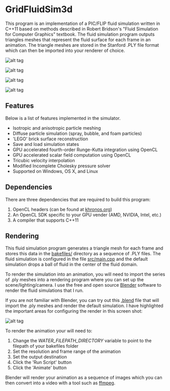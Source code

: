 # GridFluidSim3d

This program is an implementation of a PIC/FLIP fluid simulation written in C++11  based on methods described in Robert Bridson's "Fluid Simulation for Computer Graphics" textbook. The fluid simulation program outputs triangles meshes that represent the fluid surface for each frame in an animation. The triangle meshes are stored in the Stanford .PLY file format which can then be imported into your renderer of choice. 

![alt tag](http://rlguy.com/gridfluidsim/images/screenshot03.jpg)

![alt tag](http://rlguy.com/gridfluidsim/images/screenshot00.jpg)

![alt tag](http://rlguy.com/gridfluidsim/images/screenshot01.jpg)

![alt tag](http://rlguy.com/gridfluidsim/images/screenshot02.jpg)

## Features
Below is a list of features implemented in the simulator.

* Isotropic and anisotropic particle meshing
* Diffuse particle simulation (spray, bubble, and foam particles)
* 'LEGO' brick surface reconstruction
* Save and load simulation states
* GPU accelerated fourth-order Runge-Kutta integration using OpenCL
* GPU accelerated scalar field computation using OpenCL
* Tricubic velocity interpolation
* Modified Incomplete Cholesky pressure solver
* Supported on Windows, OS X, and Linux

## Dependencies

There are three dependencies that are required to build this program:

1. OpenCL headers (can be found at [khronos.org](https://www.khronos.org/registry/cl/))
2. An OpenCL SDK specific to your GPU vender (AMD, NVIDIA, Intel, etc.)
3. A compiler that supports C++11

## Rendering

This fluid simulation program generates a triangle mesh for each frame and stores this data in the [bakefiles/](src/bakefiles) directory as a sequence of .PLY files. The fluid simulation is configured in the file [src/main.cpp](src/main.cpp) and the default simulation drops a ball of fluid in the center of the fluid domain.

To render the simulation into an animation, you will need to import the series of .ply meshes into a rendering program where you can set up the scene/lighting/camera. I use the free and open source [Blender](http://www.blender.org) software to render the fluid simulations that I run.

If you are not familiar with Blender, you can try out this [.blend](https://drive.google.com/file/d/0B1bzpKpnt4f4LVBLUGZtVDZsaWc) file that will import the .ply meshes and render the default simulation. I have highlighted the important areas for configuring the render in this screen shot:

![alt tag](http://rlguy.com/gridfluidsim/images/blender-default_sim_render_screenshot.jpg)

To render the animation your will need to:

1. Change the _WATER_FILEPATH_DIRECTORY_ variable to point to the filepath of your bakefiles folder
2. Set the resolution and frame range of the animation
3. Set the output destination
4. Click the 'Run Script' button
5. Click the 'Animate' button

Blender will render your animation as a sequence of images which you can then convert into a video with a tool such as [ffmpeg](https://ffmpeg.org/).



